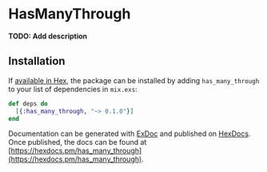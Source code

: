 # HasManyThrough

**TODO: Add description**

## Installation

If [available in Hex](https://hex.pm/docs/publish), the package can be installed
by adding `has_many_through` to your list of dependencies in `mix.exs`:

```elixir
def deps do
  [{:has_many_through, "~> 0.1.0"}]
end
```

Documentation can be generated with [ExDoc](https://github.com/elixir-lang/ex_doc)
and published on [HexDocs](https://hexdocs.pm). Once published, the docs can
be found at [https://hexdocs.pm/has_many_through](https://hexdocs.pm/has_many_through).

